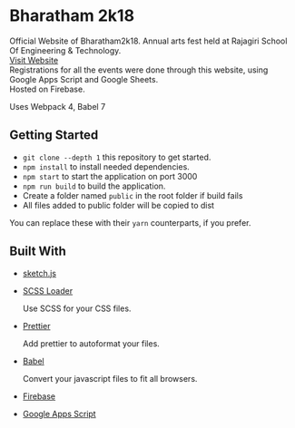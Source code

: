 # Bharatham 2k18

Official Website of Bharatham2k18. Annual arts fest held at Rajagiri School Of Engineering & Technology.    
[Visit Website](https://bharatham2k18.in)    
Registrations for all the events were done through this website, using Google Apps Script and Google Sheets.     
Hosted on Firebase.


Uses Webpack 4, Babel 7

## Getting Started

- `git clone --depth 1` this repository to get started.
- `npm install` to install needed dependencies.
- `npm start` to start the application on port 3000
- `npm run build` to build the application.
- Create a folder named `public` in the root folder if build fails
- All files added to public folder will be copied to dist

You can replace these with their `yarn` counterparts, if you prefer.

## Built With

- [sketch.js](https://github.com/soulwire/sketch.js)

- [SCSS Loader](https://sass-lang.com/)

  Use SCSS for your CSS files.

- [Prettier](https://prettier.io/)

  Add prettier to autoformat your files.

- [Babel](https://babeljs.io/)

  Convert your javascript files to fit all browsers.
  
- [Firebase](https://firebase.google.com)

- [Google Apps Script](https://developers.google.com/apps-script/)


